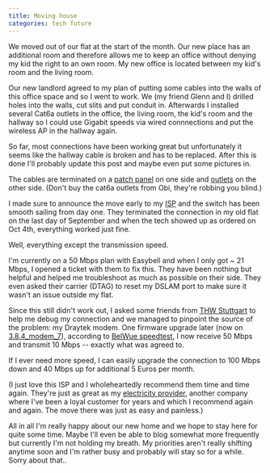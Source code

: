 ```yaml
---
title: Moving house
categories: tech future
---
```


We moved out of our flat at the start of the month. Our new place has an
additional room and therefore allows me to keep an office without denying my kid
the right to an own room. My new office is located between my kid's room and the
living room.

Our new landlord agreed to my plan of putting some cables into the walls of this
office space and so I went to work. We (my friend Glenn and I) drilled holes
into the walls, cut slits and put conduit in. Afterwards I installed several
Cat6a outlets in the office, the living room, the kid's room and the hallway so
I could use Gigabit speeds via wired connnections and put the wireless AP in the
hallway again.

So far, most connections have been working great but unfortunately it seems like
the hallway cable is broken and has to be replaced. After this is done I'll
probably update this post and maybe even put some pictures in.

The cables are terminated on a [patch
panel](https://www.amazon.de/gp/product/B0089V44UY/) on one side and
[outlets](https://www.hornbach.de/shop/Cat-6-Ethernet-Netzwerkdose-2-fach-Unterputz-35287/7954998/artikel.html)
on the other side. (Don't buy the cat6a outlets from Obi, they're robbing you
blind.)

I made sure to announce the move early to my [ISP](https://easybell.de) and the
switch has been smooth sailing from day one. They terminated the connection in
my old flat on the last day of September and when the tech showed up as ordered
on Oct 4th, everything worked just fine.

Well, everything except the transmission speed.

I'm currently on a 50 Mbps plan with Easybell and when I only got ~ 21 Mbps, I
opened a ticket with them to fix this. They have been nothing but helpful and
helped me troubleshoot as much as possible on their side. They even asked their
carrier (DTAG) to reset my DSLAM port to make sure it wasn't an issue outside my
flat.

Since this still didn't work out, I asked some friends from [THW
Stuttgart](https://thw-stuttgart.de) to help me debug my connection and we
managed to pinpoint the source of the problem: my Draytek modem. One firmware
upgrade later (now on
[3.8.4_modem_7](http://www.draytek.com/download_de/Vigor130/Vigor130_v3.8.4_modem_7%20-%20englisch.zip)),
according to [BelWue speedtest](https://speedtest.belwue.net), I now receive 50
Mbps and transmit 10 Mbps -- exactly what was agreed to.

If I ever need more speed, I can easily upgrade the connection to 100 Mbps down
and 40 Mbps up for additional 5 Euros per month.

(I just love this ISP and I wholeheartedly recommend them time and time again.
They're just as great as my [electricity provider](https://naturstrom.de),
another company where I've been a loyal customer for years and which I recommend
again and again. The move there was just as easy and painless.)

All in all I'm really happy about our new home and we hope to stay here for
quite some time. Maybe I'll even be able to blog somewhat more frequently but
currently I'm not holding my breath. My priorities aren't really shifting
anytime soon and I'm rather busy and probably will stay so for a while. Sorry
about that..
